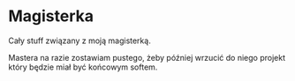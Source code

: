 Magisterka
==========
Cały stuff związany z moją magisterką.

Mastera na razie zostawiam pustego, żeby później wrzucić do niego projekt który będzie miał być końcowym softem. 
